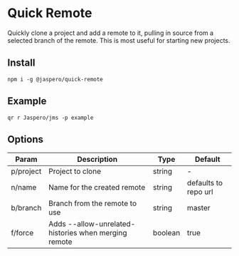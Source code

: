 # Quick Remote

Quickly clone a project and add a remote to it, pulling in source from a selected branch of the remote.
This is most useful for starting new projects. 

## Install

```
npm i -g @jaspero/quick-remote
```

## Example

```
qr r Jaspero/jms -p example
```

## Options

| Param | Description | Type | Default |
| ---- | ---- | ---- | ---- |
| p/project | Project to clone | string | - |
| n/name | Name for the created remote | string | defaults to repo url |
| b/branch | Branch from the remote to use | string | master |
| f/force | Adds --allow-unrelated-histories when merging remote | boolean | true | 
